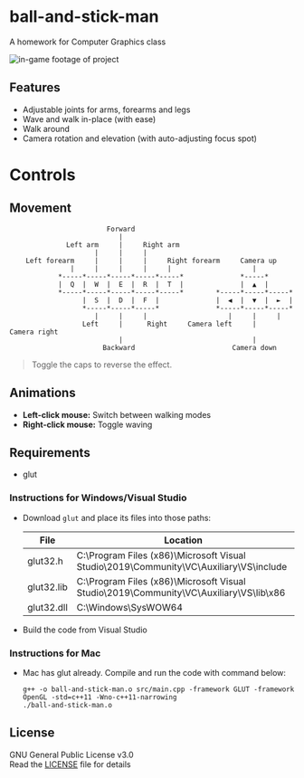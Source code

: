 # ball-and-stick-man

A homework for Computer Graphics class

![in-game footage of project](img/footage.gif)

## Features

-   Adjustable joints for arms, forearms and legs
-   Wave and walk in-place (with ease)
-   Walk around
-   Camera rotation and elevation (with auto-adjusting focus spot)

# Controls

## Movement

```
                        Forward
                           |
              Left arm     |     Right arm
                     |     |     |
    Left forearm     |     |     |     Right forearm     Camera up
               |     |     |     |     |                    |
            *-----*-----*-----*-----*-----*              *-----*
            |  Q  |  W  |  E  |  R  |  T  |              |  ▲  |
            *-----*-----*-----*-----*-----*        *-----*-----*-----*
                  |  S  |  D  |  F  |              |  ◀︎  |  ▼  |  ►  |
                  *-----*-----*-----*              *-----*-----*-----*
                     |     |     |                    |     |     |
                  Left     |      Right     Camera left     |     Camera right
                           |                                |
                       Backward                        Camera down
```

> Toggle the caps to reverse the effect.

## Animations

-   **Left-click mouse:** Switch between walking modes
-   **Right-click mouse:** Toggle waving

## Requirements

-   glut

### Instructions for Windows/Visual Studio

-   Download `glut` and place its files into those paths:

    | File       | Location                                                                              |
    | ---------- | ------------------------------------------------------------------------------------- |
    | glut32.h   | C:\Program Files (x86)\Microsoft Visual Studio\2019\Community\VC\Auxiliary\VS\include |
    | glut32.lib | C:\Program Files (x86)\Microsoft Visual Studio\2019\Community\VC\Auxiliary\VS\lib\x86 |
    | glut32.dll | C:\Windows\SysWOW64                                                                   |

-   Build the code from Visual Studio

### Instructions for Mac

-   Mac has glut already. Compile and run the code with command below:

    ```
    g++ -o ball-and-stick-man.o src/main.cpp -framework GLUT -framework OpenGL -std=c++11 -Wno-c++11-narrowing
    ./ball-and-stick-man.o
    ```

## License

GNU General Public License v3.0  
Read the [LICENSE](LICENSE) file for details
